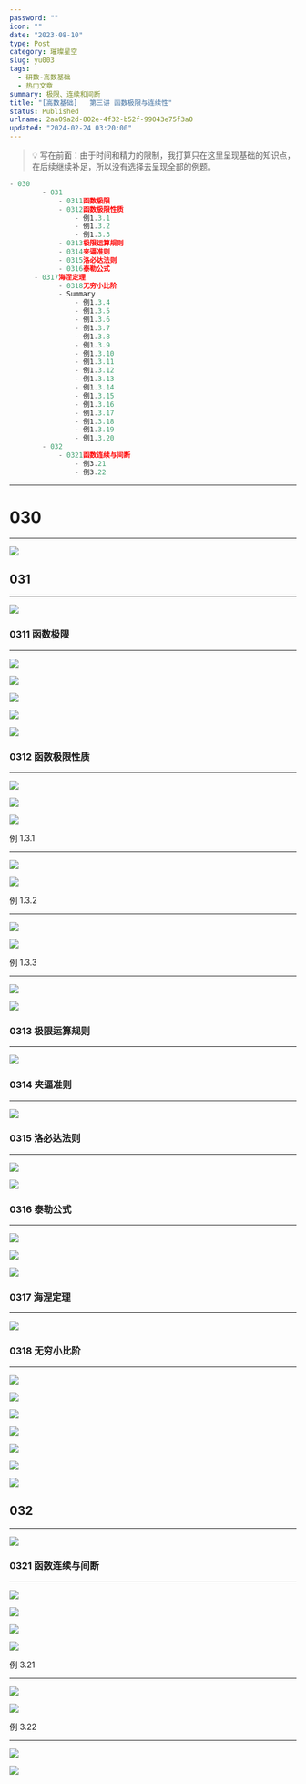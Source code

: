 ```yaml
---
password: ""
icon: ""
date: "2023-08-10"
type: Post
category: 璀璨星空
slug: yu003
tags:
  - 研数-高数基础
  - 热门文章
summary: 极限、连续和间断
title: "[高数基础]   第三讲 函数极限与连续性"
status: Published
urlname: 2aa09a2d-802e-4f32-b52f-99043e75f3a0
updated: "2024-02-24 03:20:00"
---
```


> 💡 写在前面：由于时间和精力的限制，我打算只在这里呈现基础的知识点，在后续继续补足，所以没有选择去呈现全部的例题。

```javascript
- 030
		- 031
			- 0311函数极限
			- 0312函数极限性质
				- 例1.3.1
				- 例1.3.2
				- 例1.3.3
			- 0313极限运算规则
			- 0314夹逼准则
			- 0315洛必达法则
			- 0316泰勒公式
      - 0317海涅定理
			- 0318无穷小比阶
			- Summary
				- 例1.3.4
				- 例1.3.5
				- 例1.3.6
				- 例1.3.7
				- 例1.3.8
				- 例1.3.9
				- 例1.3.10
				- 例1.3.11
				- 例1.3.12
				- 例1.3.13
				- 例1.3.14
				- 例1.3.15
				- 例1.3.16
				- 例1.3.17
				- 例1.3.18
				- 例1.3.19
				- 例1.3.20
		- 032
			- 0321函数连续与间断
				- 例3.21
				- 例3.22
```

---

# 030

---

![](https://bu.dusays.com/2023/09/12/650061136a382.png)

## 031

---

![](https://bu.dusays.com/2023/09/12/6500612ac7030.png)

### 0311 函数极限

---

![](https://bu.dusays.com/2023/09/12/6500612d65395.png)

![](https://bu.dusays.com/2023/09/12/6500613025615.png)

![](https://bu.dusays.com/2023/09/12/65006131505df.png)

![](https://bu.dusays.com/2023/09/12/6500613227f2f.png)

![](https://bu.dusays.com/2023/09/12/6500615e0f7a0.png)

### 0312 函数极限性质

---

![](https://bu.dusays.com/2023/09/12/650061876e5ec.png)

![](https://bu.dusays.com/2023/09/12/6500618868865.png)

![](https://bu.dusays.com/2023/09/12/650061897e851.png)

例 1.3.1

---

![](https://bu.dusays.com/2023/09/12/650061a2c860d.png)

![](https://bu.dusays.com/2023/09/12/650061a48f77b.png)

例 1.3.2

---

![](https://bu.dusays.com/2023/09/12/650061fc883be.png)

![](https://bu.dusays.com/2023/09/12/650061fe48585.png)

例 1.3.3

---

![](https://bu.dusays.com/2023/09/12/65006213d29b1.png)

![](https://bu.dusays.com/2023/09/12/650062155dfc0.png)

### 0313 极限运算规则

---

![](https://bu.dusays.com/2023/09/12/6500622891cb0.png)

### 0314 夹逼准则

---

![](https://bu.dusays.com/2023/09/12/6500623fd8463.png)

### 0315 洛必达法则

---

![](https://bu.dusays.com/2023/09/12/650062419e7bb.png)

![](https://bu.dusays.com/2023/09/12/650062434b3d2.png)

### 0316 泰勒公式

---

![](https://bu.dusays.com/2023/09/12/65006244ca319.png)

![](https://bu.dusays.com/2023/09/12/650062464d196.png)

![](https://bu.dusays.com/2023/09/12/650062665f4f9.png)

### 0317 海涅定理

---

![](https://bu.dusays.com/2023/09/12/65006285eea4d.png)

### 0318 无穷小比阶

---

![](https://bu.dusays.com/2023/09/12/65006287d4d99.png)

![](https://bu.dusays.com/2023/09/12/65006289cc7f4.png)

![](https://bu.dusays.com/2023/09/12/6500628ae3e17.png)

![](https://bu.dusays.com/2023/09/12/6500628ca4d76.png)

![](https://bu.dusays.com/2023/09/12/6500628e4f7d1.png)

![](https://bu.dusays.com/2023/09/12/650062c06c4ff.png)

![](https://bu.dusays.com/2023/09/12/650062c1870b3.png)

## 032

---

![](https://bu.dusays.com/2023/09/12/650062c2f1d32.png)

### 0321 函数连续与间断

---

![](https://bu.dusays.com/2023/09/12/65006313ce90d.png)

![](https://bu.dusays.com/2023/09/12/6500631c8137a.png)

![](https://bu.dusays.com/2023/09/12/6500631dadaf5.png)

![](https://bu.dusays.com/2023/09/12/6500631ea8445.png)

例 3.21

---

![](https://bu.dusays.com/2023/09/12/6500632011871.png)

![](https://bu.dusays.com/2023/09/12/65006321681f3.png)

例 3.22

---

![](https://bu.dusays.com/2023/09/12/65006322a7cb4.png)

![](https://bu.dusays.com/2023/09/12/65006323e15a9.png)
